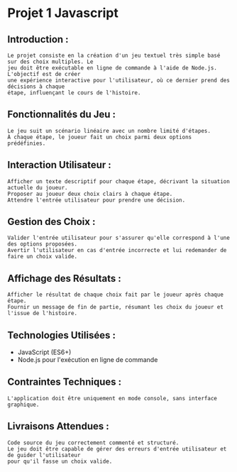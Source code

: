 # Projet 1 Javascript

## Introduction :
    Le projet consiste en la création d'un jeu textuel très simple basé sur des choix multiples. Le
    jeu doit être exécutable en ligne de commande à l'aide de Node.js. L'objectif est de créer
    une expérience interactive pour l'utilisateur, où ce dernier prend des décisions à chaque
    étape, influençant le cours de l'histoire.

## Fonctionnalités du Jeu :
    Le jeu suit un scénario linéaire avec un nombre limité d'étapes.
    À chaque étape, le joueur fait un choix parmi deux options prédéfinies.

## Interaction Utilisateur :
    Afficher un texte descriptif pour chaque étape, décrivant la situation actuelle du joueur.
    Proposer au joueur deux choix clairs à chaque étape.
    Attendre l'entrée utilisateur pour prendre une décision.

## Gestion des Choix :
    Valider l'entrée utilisateur pour s'assurer qu'elle correspond à l'une des options proposées.
    Avertir l'utilisateur en cas d'entrée incorrecte et lui redemander de faire un choix valide.

## Affichage des Résultats :
    Afficher le résultat de chaque choix fait par le joueur après chaque étape.
    Fournir un message de fin de partie, résumant les choix du joueur et l'issue de l'histoire.

## Technologies Utilisées :
 - JavaScript (ES6+)
 - Node.js pour l'exécution en ligne de commande

## Contraintes Techniques :
    L'application doit être uniquement en mode console, sans interface graphique.

## Livraisons Attendues :
    Code source du jeu correctement commenté et structuré.
    Le jeu doit être capable de gérer des erreurs d'entrée utilisateur et de guider l'utilisateur
    pour qu'il fasse un choix valide.
